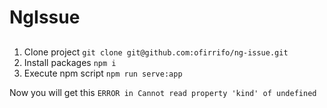 # NgIssue

## 

1. Clone project `git clone git@github.com:ofirrifo/ng-issue.git`
2. Install packages `npm i`
3. Execute npm script `npm run serve:app`

Now you will get this 
`ERROR in Cannot read property 'kind' of undefined`

